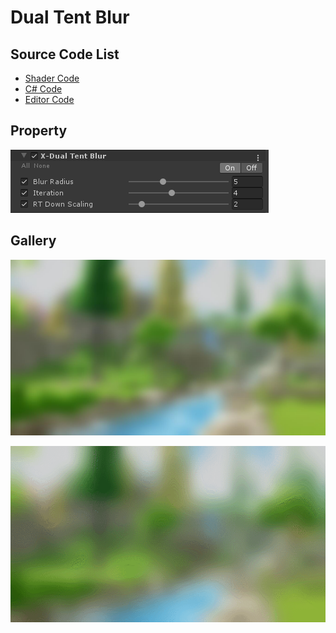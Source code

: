 
# Dual Tent Blur

## Source Code List
- [Shader Code](Shader/DualTentBlur.shader)
- [C# Code](DualTentBlur.cs)
- [Editor Code](Editor/DualTentBlurEditor.cs)


## Property
![](../../../../Media/Blur/DualTentBlur/DualTentBlurProperty.png)

## Gallery
![](../../../../Media/Blur/DualTentBlur/DualTentBlur.jpg)

![](../../../../Media/Blur/DualTentBlur/DualTentBlur.gif)